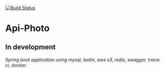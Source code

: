 [![Build Status](https://travis-ci.org/cfellipe/api-photo.svg?branch=master)](https://travis-ci.org/cfellipe/api-photo)
# Api-Photo
## In development
###### Spring boot application using mysql, kotlin, aws s3, redis, swagger, travis ci, docker.


 

